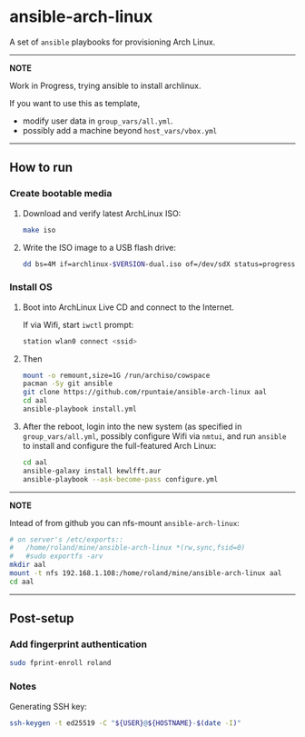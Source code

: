 # ansible-arch-linux

A set of `ansible` playbooks for provisioning Arch Linux.

---
**NOTE**

Work in Progress,
trying ansible to install archlinux.

If you want to use this as template,

- modify user data in `group_vars/all.yml`.
- possibly add a machine beyond `host_vars/vbox.yml`

---

## How to run

### Create bootable media

1. Download and verify latest ArchLinux ISO:

   ```sh
   make iso
   ```

2. Write the ISO image to a USB flash drive:

   ```sh
   dd bs=4M if=archlinux-$VERSION-dual.iso of=/dev/sdX status=progress && sync
    ```

### Install OS

1. Boot into ArchLinux Live CD and connect to the Internet.

   If via Wifi, start `iwctl` prompt:

   ```sh
   station wlan0 connect <ssid>
   ```

2. Then

   ```sh
   mount -o remount,size=1G /run/archiso/cowspace
   pacman -Sy git ansible
   git clone https://github.com/rpuntaie/ansible-arch-linux aal
   cd aal
   ansible-playbook install.yml
   ```

3. After the reboot, login into the new system (as specified in `group_vars/all.yml`,
   possibly configure Wifi via `nmtui`,
   and run `ansible` to install and configure the full-featured Arch Linux:

   ```sh
   cd aal
   ansible-galaxy install kewlfft.aur
   ansible-playbook --ask-become-pass configure.yml
   ```

---
**NOTE**

Intead of from github you can nfs-mount `ansible-arch-linux`:

```sh
# on server's /etc/exports::
#   /home/roland/mine/ansible-arch-linux *(rw,sync,fsid=0)
#   #sudo exportfs -arv
mkdir aal
mount -t nfs 192.168.1.108:/home/roland/mine/ansible-arch-linux aal
cd aal

```
---

## Post-setup

### Add fingerprint authentication

```sh
sudo fprint-enroll roland
```

### Notes

Generating SSH key:

```sh
ssh-keygen -t ed25519 -C "${USER}@${HOSTNAME}-$(date -I)"
```
